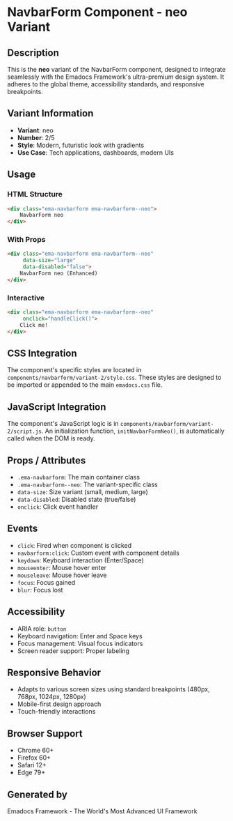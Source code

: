 # NavbarForm Component - neo Variant

## Description
This is the **neo** variant of the NavbarForm component, designed to integrate seamlessly with the Emadocs Framework's ultra-premium design system. It adheres to the global theme, accessibility standards, and responsive breakpoints.

## Variant Information
- **Variant**: neo
- **Number**: 2/5
- **Style**: Modern, futuristic look with gradients
- **Use Case**: Tech applications, dashboards, modern UIs

## Usage

### HTML Structure
```html
<div class="ema-navbarform ema-navbarform--neo">
    NavbarForm neo
</div>
```

### With Props
```html
<div class="ema-navbarform ema-navbarform--neo" 
     data-size="large" 
     data-disabled="false">
    NavbarForm neo (Enhanced)
</div>
```

### Interactive
```html
<div class="ema-navbarform ema-navbarform--neo" 
     onclick="handleClick()">
    Click me!
</div>
```

## CSS Integration
The component's specific styles are located in `components/navbarform/variant-2/style.css`. These styles are designed to be imported or appended to the main `emadocs.css` file.

## JavaScript Integration
The component's JavaScript logic is in `components/navbarform/variant-2/script.js`. An initialization function, `initNavbarFormNeo()`, is automatically called when the DOM is ready.

## Props / Attributes
- `.ema-navbarform`: The main container class
- `.ema-navbarform--neo`: The variant-specific class
- `data-size`: Size variant (small, medium, large)
- `data-disabled`: Disabled state (true/false)
- `onclick`: Click event handler

## Events
- `click`: Fired when component is clicked
- `navbarform:click`: Custom event with component details
- `keydown`: Keyboard interaction (Enter/Space)
- `mouseenter`: Mouse hover enter
- `mouseleave`: Mouse hover leave
- `focus`: Focus gained
- `blur`: Focus lost

## Accessibility
- ARIA role: `button`
- Keyboard navigation: Enter and Space keys
- Focus management: Visual focus indicators
- Screen reader support: Proper labeling

## Responsive Behavior
- Adapts to various screen sizes using standard breakpoints (480px, 768px, 1024px, 1280px)
- Mobile-first design approach
- Touch-friendly interactions

## Browser Support
- Chrome 60+
- Firefox 60+
- Safari 12+
- Edge 79+

## Generated by
Emadocs Framework - The World's Most Advanced UI Framework
